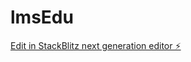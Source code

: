 # lmsEdu

[Edit in StackBlitz next generation editor ⚡️](https://stackblitz.com/~/github.com/muna8646/lmsEdu)